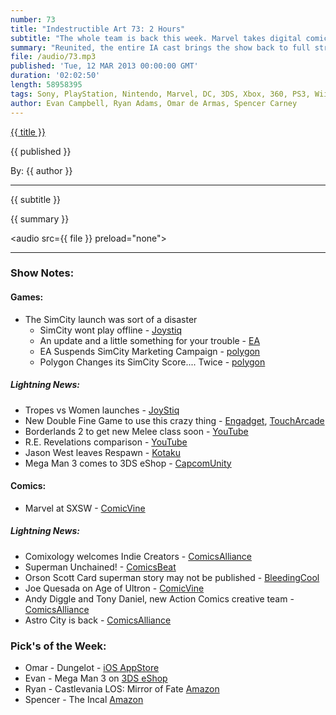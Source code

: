 ```yaml
---
number: 73
title: "Indestructible Art 73: 2 Hours"
subtitle: "The whole team is back this week. Marvel takes digital comics to new levels with audio integration and the new SimCity launch blows up during lift off."
summary: "Reunited, the entire IA cast brings the show back to full strength. Marvel plans to add audio to a number of digital comics and to release 52 weekly episodes of Infinite Comics starting with Wolverine. The new SimCity launch and reboot is more of a crash and Anita Sarkeesian kicks off her Tropes vs Women web series. Chaos magic ensues when Ryan tries to explain why it's okay to like Ben Affleck and listener questions force the rugged men of IA to talk about their feelings."
file: /audio/73.mp3
published: 'Tue, 12 MAR 2013 00:00:00 GMT'
duration: '02:02:50'
length: 58958395
tags: Sony, PlayStation, Nintendo, Marvel, DC, 3DS, Xbox, 360, PS3, Wii, WiiU, PS4, PSN, XBLA, 3DS, Vita, Video Games, Comics, Games, Indestructible Art, SimCity, Castlevania, Mirror of Fate, Wolverine, Infinite Comics, Anita Sarkeesian, Age of Ultron
author: Evan Campbell, Ryan Adams, Omar de Armas, Spencer Carney
---
```


<a href="../episodes/{{ number }}.html" class='postTitleLink'><p class='postTitle'>{{ title }}</p></a>
<p class='postPublished'>{{ published }}</p>
<p class='postAuthor'>By: {{ author }}</p>
<hr>
{{ subtitle }}  
  
{{ summary }}  

<audio src={{ file }} preload="none"></audio>

- - -

### Show Notes:  ###
#### Games: ####
* The SimCity launch was sort of a disaster
	* SimCity wont play offline - [Joystiq](http://www.joystiq.com/2013/03/10/maxis-simcity-offline-mode-is-just-not-possible/)
	* An update and a little something for your trouble - [EA](http://www.ea.com/news/a-simcity-update-and-something-for-your-trouble)
	* EA Suspends SimCity Marketing Campaign - [polygon](http://www.polygon.com/2013/3/8/4079894/ea-suspends-simcity-marketing-campaigns-asks-affiliates-to-stop)
	* Polygon Changes its SimCity Score.... Twice - [polygon](http://www.polygon.com/game/simcity-2013/2630)
  
##### Lightning News: #####
* Tropes vs Women launches - [JoyStiq](http://www.joystiq.com/2013/03/08/tropes-vs-women-series-launches-with-damsels-in-distress/)
* New Double Fine Game to use this crazy thing - [Engadget](http://www.engadget.com/2013/02/27/leap-motion-controller-starts-shipping-may-13th/), [TouchArcade](http://toucharcade.com/2013/03/07/double-fine-reveals-dropchord-a-music-based-game-heading-to-desktop-and-ios-this-year/)
* Borderlands 2 to get new Melee class soon - [YouTube](http://www.youtube.com/watch?v=pzFA2W1AvaM&feature=player_embedded)
* R.E. Revelations comparison - [YouTube](http://www.youtube.com/watch?v=Sz6cQ7OWWSk&feature=player_embedded)
* Jason West leaves Respawn - [Kotaku](http://kotaku.com/5988233/call-of-duty-co+creator-jason-west-has-left-his-new-studio)
* Mega Man 3 comes to 3DS eShop - [CapcomUnity](http://www.capcom-unity.com/brelston/blog/2013/03/08/sfxmm-hits-1-million-downloads-plus-other-mm25-updates)
  
#### Comics: ####
* Marvel at SXSW - [ComicVine](http://www.comicvine.com/news/marvel-unveils-digital-plans-at-sxsw/146192/)
  
##### Lightning News: #####
* Comixology welcomes Indie Creators - [ComicsAlliance](http://www.comicsalliance.com/2013/03/06/comixology-opens-its-submit-function-to-the-public/)
* Superman Unchained! - [ComicsBeat](http://comicsbeat.com/superman-unchained-is-the-new-leesnyder-title/)
* Orson Scott Card superman story may not be published - [BleedingCool](http://www.bleedingcool.com/2013/03/06/dont-expect-that-orson-scott-card-superman-story-any-time-soon/)
* Joe Quesada on Age of Ultron - [ComicVine](http://www.comicvine.com/news/joe-quesada-to-draw-final-pages-for-age-of-ultron/146183/)
* Andy Diggle and Tony Daniel, new Action Comics creative team - [ComicsAlliance](http://www.comicsalliance.com/2013/03/07/tony-daniel-andy-diggle-action-comics-19-superman/)
* Astro City is back - [ComicsAlliance](http://www.comicsalliance.com/2013/03/07/astro-city-new-ongoing-dc-comics-june/)
	
### Pick's of the Week: ###
* Omar - Dungelot - [iOS AppStore](https://itunes.apple.com/us/app/dungelot/id590247444?ls=1&mt=8)
* Evan - Mega Man 3 on [3DS eShop](http://www.nintendo.com/3ds/buynow/prepaidcard)
* Ryan - Castlevania LOS: Mirror of Fate [Amazon](http://www.amazon.com/gp/product/B002I0H1DY/ref=as_li_ss_tl?ie=UTF8&camp=1789&creative=390957&creativeASIN=B002I0H1DY&linkCode=as2&tag=indestart-20)
* Spencer - The Incal [Amazon](http://www.amazon.com/gp/product/1594650152/ref=as_li_ss_tl?ie=UTF8&camp=1789&creative=390957&creativeASIN=1594650152&linkCode=as2&tag=indestart-20)